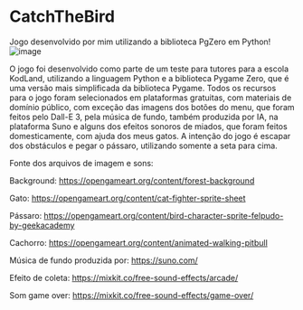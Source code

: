 # CatchTheBird
Jogo desenvolvido por mim utilizando a biblioteca PgZero em Python!
![image](https://github.com/user-attachments/assets/8d37dc0d-3982-40b7-94a6-acadcb1bb936)


O jogo foi desenvolvido como parte de um teste para tutores para a escola KodLand, utilizando a linguagem Python e a biblioteca Pygame Zero, que é uma versão mais simplificada da biblioteca Pygame. 
Todos os recursos para o jogo foram selecionados em plataformas gratuitas, com materiais de domínio público, com exceção das imagens dos botões do menu, que foram feitos pelo Dall-E 3, pela música de fundo, também produzida por IA, na plataforma Suno e alguns dos efeitos sonoros de miados, que foram feitos domesticamente, com ajuda dos meus gatos. 
A intenção do jogo é escapar dos obstáculos e pegar o pássaro, utilizando somente a seta para cima. 

Fonte dos arquivos de imagem e sons:

Background:
https://opengameart.org/content/forest-background

Gato:
https://opengameart.org/content/cat-fighter-sprite-sheet

Pássaro:
https://opengameart.org/content/bird-character-sprite-felpudo-by-geekacademy

Cachorro:
https://opengameart.org/content/animated-walking-pitbull

Música de fundo produzida por:
https://suno.com/

Efeito de coleta:
https://mixkit.co/free-sound-effects/arcade/

Som game over:
https://mixkit.co/free-sound-effects/game-over/
